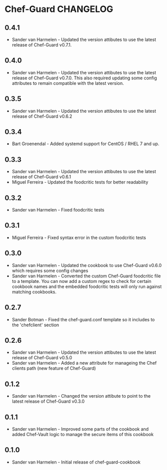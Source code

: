 Chef-Guard CHANGELOG
====================

0.4.1
-----
- Sander van Harmelen - Updated the version attibutes to use the latest release of Chef-Guard v0.7.1.

0.4.0
-----
- Sander van Harmelen - Updated the version attibutes to use the latest release of Chef-Guard v0.7.0. This also required updating some config attributes to remain compatible with the latest version.

0.3.5
-----
- Sander van Harmelen - Updated the version attibutes to use the latest release of Chef-Guard v0.6.2

0.3.4
-----
- Bart Groenendal - Added systemd support for CentOS / RHEL 7 and up.

0.3.3
-----
- Sander van Harmelen - Updated the version attibutes to use the latest release of Chef-Guard v0.6.1
- Miguel Ferreira - Updated the foodcritic tests for better readability

0.3.2
-----
- Sander van Harmelen - Fixed foodcritic tests

0.3.1
-----
- Miguel Ferreira - Fixed syntax error in the custom foodcritic tests

0.3.0
-----
- Sander van Harmelen - Updated the cookbook to use Chef-Guard v0.6.0 which requires some config changes
- Sander van Harmelen - Converted the custom Chef-Guard foodcritic file to a template. You can now add a custom regex to check for certain cookbook names and the embedded foodcritic tests will only run against matching cookbooks.

0.2.7
-----
- Sander Botman - Fixed the chef-guard.conf template so it includes to the 'chefclient' section

0.2.6
-----
- Sander van Harmelen - Updated the version attibutes to use the latest release of Chef-Guard v0.5.0
- Sander van Harmelen - Added a new attribute for manageing the Chef clients path (new feature of Chef-Guard)

0.1.2
-----
- Sander van Harmelen - Changed the version attibute to point to the latest release of Chef-Guard v0.3.0

0.1.1
-----
- Sander van Harmelen - Improved some parts of the cookbook and added Chef-Vault logic to manage the secure items of this cookbook

0.1.0
-----
- Sander van Harmelen - Initial release of chef-guard-cookbook

